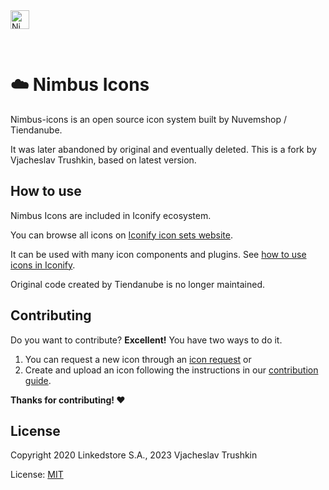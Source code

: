 <img alt="Nimbus" style="margin-bottom: 30px;" src="https://cyberalien.github.io/nimbus-icons/static/nimbus-logo.ab60bd79.png" height="30" />

# ☁️ Nimbus Icons

Nimbus-icons is an open source icon system built by Nuvemshop / Tiendanube.

It was later abandoned by original and eventually deleted. This is a fork by Vjacheslav Trushkin, based on latest version.

## How to use

Nimbus Icons are included in Iconify ecosystem.

You can browse all icons on [Iconify icon sets website](https://icon-sets.iconify.design/nimbus/).

It can be used with many icon components and plugins. See [how to use icons in Iconify](https://docs.iconify.design/usage/).

Original code created by Tiendanube is no longer maintained.

## Contributing

Do you want to contribute? **Excellent!** You have two ways to do it.

1. You can request a new icon through an [icon request](https://github.com/cyberalien/nimbus-icons/issues/new?assignees=&labels=&template=icon-request.md&title=%5BIcon+request%5D "Nimbus Icons - Icon request") or
2. Create and upload an icon following the instructions in our [contribution guide](.github/CONTRIBUTING.md "Nimbus Icons - Contributing").

**Thanks for contributing! :heart:**

## License

Copyright 2020 Linkedstore S.A., 2023 Vjacheslav Trushkin

License: [MIT](LICENSE)
